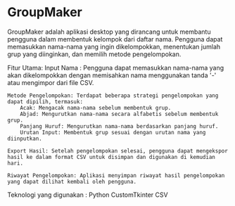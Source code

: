 # GroupMaker
GroupMaker adalah aplikasi desktop yang dirancang untuk membantu pengguna dalam membentuk kelompok dari daftar nama. Pengguna dapat memasukkan nama-nama yang ingin dikelompokkan, menentukan jumlah grup yang diinginkan, dan memilih metode pengelompokan.

Fitur Utama:
    Input Nama : Pengguna dapat memasukkan nama-nama yang akan dikelompokkan dengan memisahkan nama menggunakan tanda '-' atau mengimpor dari file CSV.
    
    Metode Pengelompokan: Terdapat beberapa strategi pengelompokan yang dapat dipilih, termasuk:
        Acak: Mengacak nama-nama sebelum membentuk grup.
        Abjad: Mengurutkan nama-nama secara alfabetis sebelum membentuk grup.
        Panjang Huruf: Mengurutkan nama-nama berdasarkan panjang huruf.
        Urutan Input: Membentuk grup sesuai dengan urutan nama yang diinputkan.
        
    Export Hasil: Setelah pengelompokan selesai, pengguna dapat mengekspor hasil ke dalam format CSV untuk disimpan dan digunakan di kemudian hari.
    
    Riwayat Pengelompokan: Aplikasi menyimpan riwayat hasil pengelompokan yang dapat dilihat kembali oleh pengguna.

Teknologi yang digunakan :
    Python
    CustomTkinter
    CSV
